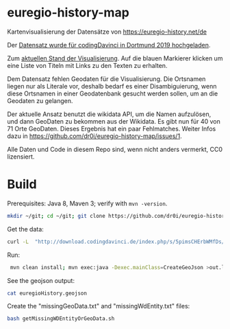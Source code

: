 # euregio-history-map
Kartenvisualisierung der Datensätze von https://euregio-history.net/de

Der [Datensatz wurde für codingDavinci in Dortmund 2019 hochgeladen](http://download.codingdavinci.de/index.php/s/5pimsCHErbWMfDs/download?path=%2F&files=content_export1567751077.csv).

Zum [aktuellen Stand der Visualisierung](http://lobid.org/download/tmp/euregio-history/map.html).
Auf die blauen Markierer klicken um eine Liste von Titeln mit Links zu den Texten zu erhalten. 

Dem Datensatz fehlen Geodaten für die Visualisierung. Die Ortsnamen liegen nur als Literale vor, deshalb bedarf es einer Disambiguierung, wenn diese Ortsnamen in einer
Geodatenbank gesucht werden sollen, um an die Geodaten zu gelangen.

Der aktuelle Ansatz benutzt die wikidata API, um die Namen aufzulösen, und dann
GeoDaten zu bekommen aus der Wikidata.
Es gibt nun für 40 von 71 Orte GeoDaten.
Dieses Ergebnis hat ein paar Fehlmatches.
Weiter Infos dazu in https://github.com/dr0i/euregio-history-map/issues/1.

Alle Daten und Code in diesem Repo sind, wenn nicht anders vermerkt, CC0 lizensiert.

# Build

Prerequisites: Java 8, Maven 3; verify with `mvn -version`.

```bash
mkdir ~/git; cd ~/git; git clone https://github.com/dr0i/euregio-history-map.git; cd euregio-history-map
```
Get the data:
```bash
curl -L  "http://download.codingdavinci.de/index.php/s/5pimsCHErbWMfDs/download?path=%2F&files=content_export1567751077.csv" > content_export1567751077.csv
```
Run:
```bash
 mvn clean install; mvn exec:java -Dexec.mainClass=CreateGeoJson >out.log
```
See the geojson output:
```bash
cat euregioHistory.geojson
```
Create the "missingGeoData.txt" and "missingWdEntity.txt" files:
```bash
bash getMissingWDEntityOrGeoData.sh
```

